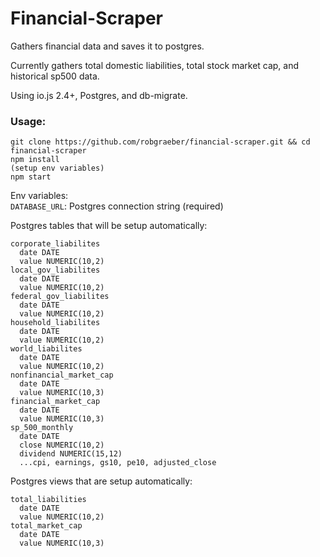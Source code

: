 Financial-Scraper
=================
Gathers financial data and saves it to postgres.

Currently gathers total domestic liabilities, total stock market cap, and historical sp500 data.

Using io.js 2.4+, Postgres, and db-migrate.

### Usage:

```
git clone https://github.com/robgraeber/financial-scraper.git && cd financial-scraper
npm install
(setup env variables)
npm start
```

Env variables:  
`DATABASE_URL`: Postgres connection string (required)

Postgres tables that will be setup automatically:   
```
corporate_liabilites
  date DATE
  value NUMERIC(10,2)
local_gov_liabilites
  date DATE
  value NUMERIC(10,2)
federal_gov_liabilites
  date DATE
  value NUMERIC(10,2)
household_liabilites
  date DATE
  value NUMERIC(10,2)
world_liabilites
  date DATE
  value NUMERIC(10,2)
nonfinancial_market_cap
  date DATE
  value NUMERIC(10,3)
financial_market_cap
  date DATE
  value NUMERIC(10,3)
sp_500_monthly
  date DATE
  close NUMERIC(10,2)
  dividend NUMERIC(15,12)
  ...cpi, earnings, gs10, pe10, adjusted_close
```

Postgres views that are setup automatically: 
```
total_liabilities
  date DATE
  value NUMERIC(10,2)
total_market_cap
  date DATE
  value NUMERIC(10,3)
```
